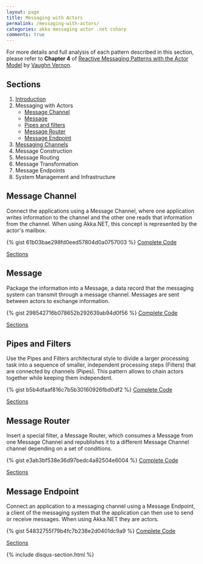 ```yaml
---
layout: page
title: Messaging with Actors
permalink: /messaging-with-actors/
categories: akka messaging actor .net csharp
comments: true
---
```

<p class="rss-subscribe">
For more details and full analysis of each pattern described in this section, please refer to <b>Chapter 4</b> of 
<a href="http://www.informit.com/store/reactive-messaging-patterns-with-the-actor-model-applications-9780133846836">Reactive Messaging Patterns with the Actor Model</a> 
by <a href="https://twitter.com/vaughnvernon">Vaughn Vernon</a>.
</p>
<h2 class="page-heading"><a name="Sections">Sections</a></h2>
  <ol>
    <li><a href="/introduction/">Introduction</a></li>
    <li>Messaging with Actors
    <ul>
        <li>
        <a href="#MessageChannel">Message Channel</a>
        </li>
        <li>    
        <a href="#Message">Message</a>
        </li>
        <li>
        <a href="#PipesFilters">Pipes and filters</a>
        </li>
        <li>
        <a href="#MessageRouter">Message Router</a>
        </li>
        <li>
        <a href="#MessageEndpoint">Message Endpoint</a>
        </li>
    </ul></li>
    <li><a href="/messaging-channels/">Messaging Channels</a></li>
    <li>Message Construction</li>
    <li>Message Routing</li>
    <li>Message Transformation</li>
    <li>Message Endpoints</li>
    <li>System Management and Infrastructure</li>
  </ol>
<h2 class="page-heading"><a name="MessageChannel">Message Channel</a></h2>
<p class="rss-subscribe">
Connect the applications using a Message Channel, where one application writes information to the channel and the other one reads that information from the channel. 
When using Akka.NET, this concept is represented by the actor's mailbox.
</p>

{% gist 61b03bae298fd0eed57804d0a0757003 %}
<a href="{{ site.github_repository }}MessagingWithActors/Message%20Channel/Program.cs" 
    target="_blank">Complete Code</a>
<p><a href="#Sections">Sections</a></p>

<h2 class="page-heading"><a name="Message">Message</a></h2>
<p class="rss-subscribe">
Package the information into a Message, a data record that the messaging system can transmit through a message channel.
Messages are sent between actors to exchange information.
</p>

{% gist 298542716b078652b292639ab94d0f56 %}
<a href="{{ site.github_repository }}MessagingWithActors/Message/Program.cs" 
    target="_blank">Complete Code</a>
<p><a href="#Sections">Sections</a></p>

<h2 class="page-heading"><a name="PipesFilters">Pipes and Filters</a></h2>
<p class="rss-subscribe">
Use the Pipes and Filters architectural style to divide a larger processing task into a sequence of smaller, independent processing steps (Filters) that are connected by channels (Pipes).
This pattern allows to chain actors together while keeping them independent.
</p>

{% gist b5b4dfaaf816c7b5b30160926fbd0df2 %}
<a href="{{ site.github_repository }}MessagingWithActors/Pipes%20and%20Filters/Program.cs" 
    target="_blank">Complete Code</a>
<p><a href="#Sections">Sections</a></p>

<h2 class="page-heading"><a name="MessageRouter">Message Router</a></h2>
<p class="rss-subscribe">
Insert a special filter, a Message Router, which consumes a Message from one Message Channel and republishes it to a different Message Channel channel depending on a set of conditions.
</p>

{% gist e3ab3bf538e36d97bedc4a82504e6004 %}
<a href="{{ site.github_repository }}MessagingWithActors/Message%20Router/Program.cs" 
    target="_blank">Complete Code</a>
<p><a href="#Sections">Sections</a></p>

<h2 class="page-heading"><a name="MessageEndpoint">Message Endpoint</a></h2>
<p class="rss-subscribe">
Connect an application to a messaging channel using a Message Endpoint, a client of the messaging system that the application can then use to send or receive messages.
When using Akka.NET they are actors.
</p>

{% gist 54832755f79b4fc7b238e2d0401dc9a9 %}
<a href="{{ site.github_repository }}MessagingWithActors/Message%20Endpoint/Program.cs" 
    target="_blank">Complete Code</a>
<p><a href="#Sections">Sections</a></p>

{% include disqus-section.html %}